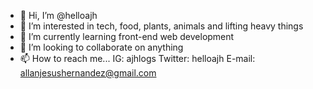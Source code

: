 - 👋 Hi, I’m @helloajh
- 👀 I’m interested in tech, food, plants, animals and lifting heavy things
- 🌱 I’m currently learning front-end web development
- 💞️ I’m looking to collaborate on anything
- 📫 How to reach me... IG: ajhlogs Twitter: helloajh E-mail: allanjesushernandez@gmail.com

<!---
helloajh/helloajh is a ✨ special ✨ repository because its `README.md` (this file) appears on your GitHub profile.
You can click the Preview link to take a look at your changes.
--->
